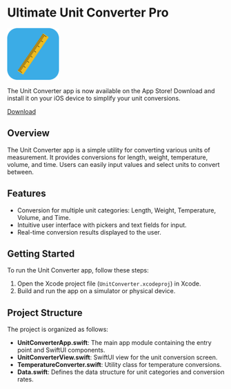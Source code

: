 # Ultimate Unit Converter Pro

<img src="/UnitConverter/Assets.xcassets/AppIcon.appiconset/logo.png"  width="120" height="120">

The Unit Converter app is now available on the App Store! Download and install it on your iOS device to simplify your unit conversions.
 
[Download](https://apps.apple.com/us/app/ultimate-unit-converter-pro/id6463096286)

## Overview

The Unit Converter app is a simple utility for converting various units of measurement. It provides conversions for length, weight, temperature, volume, and time. Users can easily input values and select units to convert between.

## Features

- Conversion for multiple unit categories: Length, Weight, Temperature, Volume, and Time.
- Intuitive user interface with pickers and text fields for input.
- Real-time conversion results displayed to the user.

## Getting Started

To run the Unit Converter app, follow these steps:

1. Open the Xcode project file (`UnitConverter.xcodeproj`) in Xcode.
2. Build and run the app on a simulator or physical device.

## Project Structure

The project is organized as follows:

- **UnitConverterApp.swift**: The main app module containing the entry point and SwiftUI components.
- **UnitConverterView.swift**: SwiftUI view for the unit conversion screen.
- **TemperatureConverter.swift**: Utility class for temperature conversions.
- **Data.swift**: Defines the data structure for unit categories and conversion rates.
